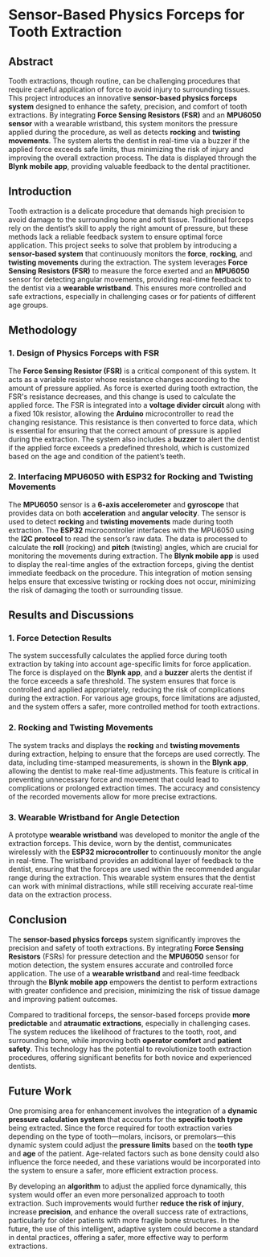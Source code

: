 # Sensor-Based Physics Forceps for Tooth Extraction

## Abstract
Tooth extractions, though routine, can be challenging procedures that require careful application of force to avoid injury to surrounding tissues. This project introduces an innovative **sensor-based physics forceps system** designed to enhance the safety, precision, and comfort of tooth extractions. By integrating **Force Sensing Resistors (FSR)** and an **MPU6050 sensor** with a wearable wristband, this system monitors the pressure applied during the procedure, as well as detects **rocking** and **twisting movements**. The system alerts the dentist in real-time via a buzzer if the applied force exceeds safe limits, thus minimizing the risk of injury and improving the overall extraction process. The data is displayed through the **Blynk mobile app**, providing valuable feedback to the dental practitioner.

## Introduction
Tooth extraction is a delicate procedure that demands high precision to avoid damage to the surrounding bone and soft tissue. Traditional forceps rely on the dentist’s skill to apply the right amount of pressure, but these methods lack a reliable feedback system to ensure optimal force application. This project seeks to solve that problem by introducing a **sensor-based system** that continuously monitors the **force**, **rocking**, and **twisting movements** during the extraction. The system leverages **Force Sensing Resistors (FSR)** to measure the force exerted and an **MPU6050** sensor for detecting angular movements, providing real-time feedback to the dentist via a **wearable wristband**. This ensures more controlled and safe extractions, especially in challenging cases or for patients of different age groups.

## Methodology

### 1. **Design of Physics Forceps with FSR**
The **Force Sensing Resistor (FSR)** is a critical component of this system. It acts as a variable resistor whose resistance changes according to the amount of pressure applied. As force is exerted during tooth extraction, the FSR's resistance decreases, and this change is used to calculate the applied force. The FSR is integrated into a **voltage divider circuit** along with a fixed 10k resistor, allowing the **Arduino** microcontroller to read the changing resistance. This resistance is then converted to force data, which is essential for ensuring that the correct amount of pressure is applied during the extraction. The system also includes a **buzzer** to alert the dentist if the applied force exceeds a predefined threshold, which is customized based on the age and condition of the patient’s teeth.

### 2. **Interfacing MPU6050 with ESP32 for Rocking and Twisting Movements**
The **MPU6050** sensor is a **6-axis accelerometer** and **gyroscope** that provides data on both **acceleration** and **angular velocity**. The sensor is used to detect **rocking** and **twisting movements** made during tooth extraction. The **ESP32** microcontroller interfaces with the MPU6050 using the **I2C protocol** to read the sensor’s raw data. The data is processed to calculate the **roll** (rocking) and **pitch** (twisting) angles, which are crucial for monitoring the movements during extraction. The **Blynk mobile app** is used to display the real-time angles of the extraction forceps, giving the dentist immediate feedback on the procedure. This integration of motion sensing helps ensure that excessive twisting or rocking does not occur, minimizing the risk of damaging the tooth or surrounding tissue.

## Results and Discussions

### 1. **Force Detection Results**
The system successfully calculates the applied force during tooth extraction by taking into account age-specific limits for force application. The force is displayed on the **Blynk app**, and a **buzzer** alerts the dentist if the force exceeds a safe threshold. The system ensures that force is controlled and applied appropriately, reducing the risk of complications during the extraction. For various age groups, force limitations are adjusted, and the system offers a safer, more controlled method for tooth extractions.

### 2. **Rocking and Twisting Movements**
The system tracks and displays the **rocking** and **twisting movements** during extraction, helping to ensure that the forceps are used correctly. The data, including time-stamped measurements, is shown in the **Blynk app**, allowing the dentist to make real-time adjustments. This feature is critical in preventing unnecessary force and movement that could lead to complications or prolonged extraction times. The accuracy and consistency of the recorded movements allow for more precise extractions.

### 3. **Wearable Wristband for Angle Detection**
A prototype **wearable wristband** was developed to monitor the angle of the extraction forceps. This device, worn by the dentist, communicates wirelessly with the **ESP32 microcontroller** to continuously monitor the angle in real-time. The wristband provides an additional layer of feedback to the dentist, ensuring that the forceps are used within the recommended angular range during the extraction. This wearable system ensures that the dentist can work with minimal distractions, while still receiving accurate real-time data on the extraction process.

## Conclusion
The **sensor-based physics forceps** system significantly improves the precision and safety of tooth extractions. By integrating **Force Sensing Resistors** (FSRs) for pressure detection and the **MPU6050** sensor for motion detection, the system ensures accurate and controlled force application. The use of a **wearable wristband** and real-time feedback through the **Blynk mobile app** empowers the dentist to perform extractions with greater confidence and precision, minimizing the risk of tissue damage and improving patient outcomes.

Compared to traditional forceps, the sensor-based forceps provide **more predictable** and **atraumatic extractions**, especially in challenging cases. The system reduces the likelihood of fractures to the tooth, root, and surrounding bone, while improving both **operator comfort** and **patient safety**. This technology has the potential to revolutionize tooth extraction procedures, offering significant benefits for both novice and experienced dentists.

## Future Work
One promising area for enhancement involves the integration of a **dynamic pressure calculation system** that accounts for the **specific tooth type** being extracted. Since the force required for tooth extraction varies depending on the type of tooth—molars, incisors, or premolars—this dynamic system could adjust the **pressure limits** based on the **tooth type** and **age** of the patient. Age-related factors such as bone density could also influence the force needed, and these variations would be incorporated into the system to ensure a safer, more efficient extraction process. 

By developing an **algorithm** to adjust the applied force dynamically, this system would offer an even more personalized approach to tooth extraction. Such improvements would further **reduce the risk of injury**, increase **precision**, and enhance the overall success rate of extractions, particularly for older patients with more fragile bone structures. In the future, the use of this intelligent, adaptive system could become a standard in dental practices, offering a safer, more effective way to perform extractions.
